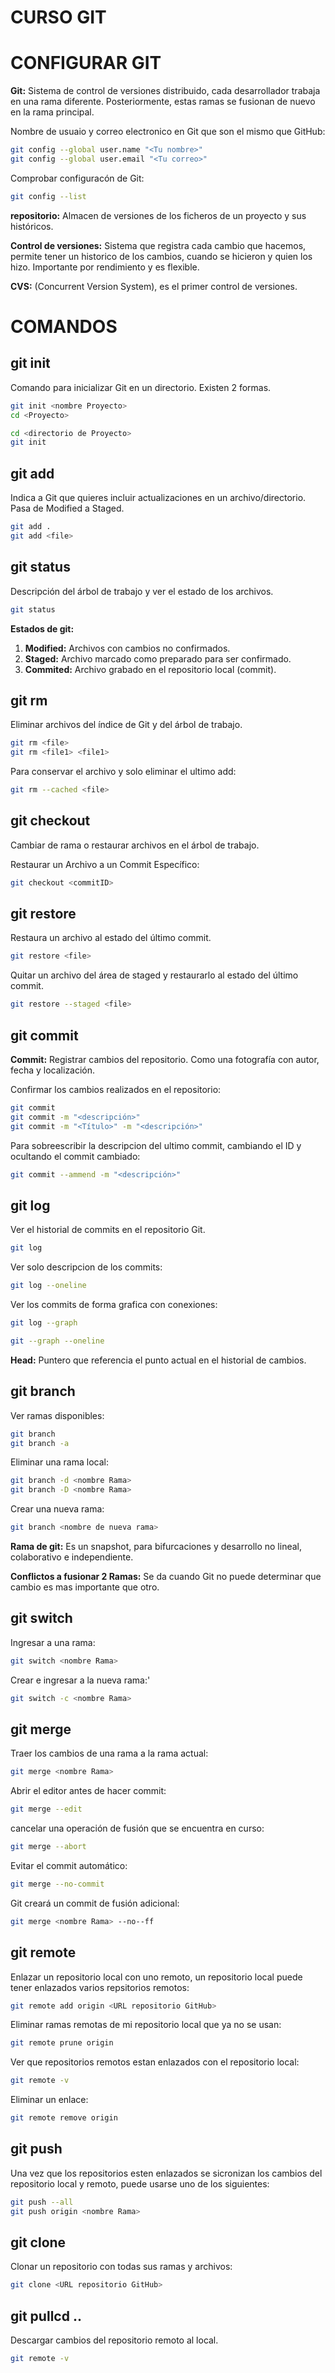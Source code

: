 # **CURSO GIT**
# CONFIGURAR GIT
**Git:**
Sistema de control de versiones distribuido, cada desarrollador trabaja en una rama diferente. Posteriormente, estas ramas se fusionan de nuevo en la rama principal.

Nombre de usuaio y correo electronico en Git que son el mismo que GitHub:
```bash
git config --global user.name "<Tu nombre>"
git config --global user.email "<Tu correo>"
```
 Comprobar configuracón de Git:
```bash
git config --list
```
**repositorio:**
Almacen de versiones de los ficheros de un proyecto y sus históricos.

**Control de versiones:** 
Sistema que registra cada cambio que hacemos, permite tener un historico de los cambios, cuando se hicieron y quien los hizo. Importante por rendimiento y es flexible.

**CVS:**
(Concurrent Version System), es el primer control de versiones.

# COMANDOS
## git init
Comando para inicializar Git en un directorio. Existen 2 formas.
```bash
git init <nombre Proyecto>
cd <Proyecto>
```
```bash
cd <directorio de Proyecto>
git init
```
## git add
Indica a Git que quieres incluir actualizaciones en un archivo/directorio. Pasa de Modified a Staged.
```bash
git add .
git add <file>
```
## git status
Descripción del árbol de trabajo y ver el estado de los archivos.
```bash
git status
```
**Estados de git:**
1. **Modified:** Archivos con cambios no confirmados.
2. **Staged:** Archivo marcado como preparado para ser confirmado.
3. **Commited:** Archivo grabado en el repositorio local (commit).
## git rm
Eliminar archivos del índice de Git y del árbol de trabajo.
```bash
git rm <file>
git rm <file1> <file1>
```
Para conservar el archivo y solo eliminar el ultimo add:
```bash
git rm --cached <file>
```
## git checkout
Cambiar de rama o restaurar archivos en el árbol de trabajo.

Restaurar un Archivo a un Commit Específico:
```bash
git checkout <commitID>
```
## git restore
Restaura un archivo al estado del último commit.
 ```bash
git restore <file>
```
Quitar un archivo del área de staged y restaurarlo al estado del último commit.
  ```bash
git restore --staged <file>
```
## git commit
**Commit:** 
Registrar cambios del repositorio. Como una fotografía con autor, fecha y localización.

Confirmar los cambios realizados en el repositorio:
  ```bash
git commit
git commit -m "<descripción>"
git commit -m "<Título>" -m "<descripción>"
```
Para sobreescribir la descripcion del ultimo commit, cambiando el ID y ocultando el commit cambiado:
  ```bash
git commit --ammend -m "<descripción>"
```
## git log
Ver el historial de commits en el repositorio Git.
  ```bash
git log
```
Ver solo descripcion de los commits:
  ```bash
git log --oneline
```
Ver los commits de forma grafica con conexiones:
  ```bash
git log --graph
```
```bash
git --graph --oneline
```
**Head:** 
Puntero que referencia el punto actual en el historial de cambios.
## git branch
Ver ramas disponibles:
```bash
git branch
git branch -a
```
Eliminar una rama local:
  ```bash
git branch -d <nombre Rama>
git branch -D <nombre Rama>
```  
Crear una nueva rama:
```bash
git branch <nombre de nueva rama>
```
**Rama de git:**
Es un snapshot, para bifurcaciones y desarrollo no lineal, colaborativo e independiente.

**Conflictos a fusionar 2 Ramas:**
Se da cuando Git no puede determinar que cambio es mas importante que otro.
## git switch
Ingresar a una rama:
```bash 
git switch <nombre Rama>
```
Crear e ingresar a la nueva rama:'
```bash 
git switch -c <nombre Rama>
```
## git merge
Traer los cambios de una rama a la rama actual:
 ```bash 
git merge <nombre Rama>
```
Abrir el editor antes de hacer commit:
```bash 
git merge --edit
```
cancelar una operación de fusión que se encuentra en curso:
```bash 
git merge --abort
```
Evitar el commit automático:
 ```bash 
git merge --no-commit
```
Git creará un commit de fusión adicional:
 ```bash 
git merge <nombre Rama> --no--ff
```
## git remote
Enlazar un repositorio local con uno remoto, un repositorio local puede tener enlazados varios repsitorios remotos:
 ```bash 
git remote add origin <URL repositorio GitHub>
```
Eliminar ramas remotas de mi repositorio local que ya no se usan:
```bash 
git remote prune origin
```
Ver que repositorios remotos estan enlazados con el repositorio local:
```bash 
git remote -v
```
Eliminar un enlace:
```bash 
git remote remove origin
```
## git push 
Una vez que los repositorios esten enlazados se sicronizan los cambios del repositorio local y remoto, puede usarse uno de los siguientes:
```bash 
git push --all
git push origin <nombre Rama>
```
## git clone
Clonar un repositorio con todas sus ramas y archivos:
```bash 
git clone <URL repositorio GitHub>
```
## git pullcd ..
Descargar cambios del repositorio remoto al local.
```bash 
git remote -v
```